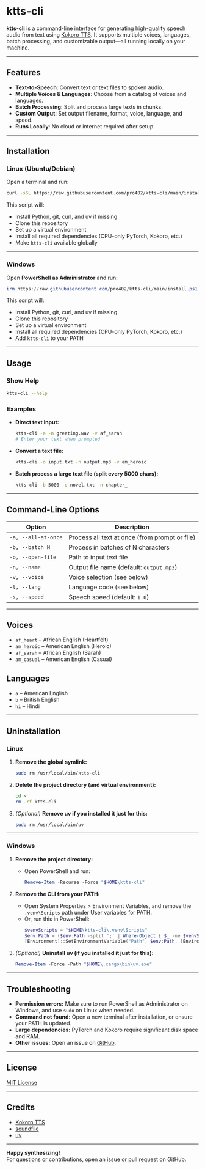 # ktts-cli

**ktts-cli** is a command-line interface for generating high-quality speech audio from text using [Kokoro TTS](https://github.com/hexgrad/kokoro). It supports multiple voices, languages, batch processing, and customizable output—all running locally on your machine.

---

## Features

- **Text-to-Speech**: Convert text or text files to spoken audio.
- **Multiple Voices & Languages**: Choose from a catalog of voices and languages.
- **Batch Processing**: Split and process large texts in chunks.
- **Custom Output**: Set output filename, format, voice, language, and speed.
- **Runs Locally**: No cloud or internet required after setup.

---

## Installation

### **Linux (Ubuntu/Debian)**

Open a terminal and run:

```bash
curl -sSL https://raw.githubusercontent.com/pro402/ktts-cli/main/install.sh | bash
```

This script will:
- Install Python, git, curl, and uv if missing
- Clone this repository
- Set up a virtual environment
- Install all required dependencies (CPU-only PyTorch, Kokoro, etc.)
- Make `ktts-cli` available globally

---

### **Windows**

Open **PowerShell as Administrator** and run:

```powershell
irm https://raw.githubusercontent.com/pro402/ktts-cli/main/install.ps1 | iex
```

This script will:
- Install Python, git, curl, and uv if missing
- Clone this repository
- Set up a virtual environment
- Install all required dependencies (CPU-only PyTorch, Kokoro, etc.)
- Add `ktts-cli` to your PATH

---

## Usage

### **Show Help**

```bash
ktts-cli --help
```

### **Examples**

- **Direct text input:**
  ```bash
  ktts-cli -a -n greeting.wav -v af_sarah
  # Enter your text when prompted
  ```

- **Convert a text file:**
  ```bash
  ktts-cli -o input.txt -n output.mp3 -v am_heroic
  ```

- **Batch process a large text file (split every 5000 chars):**
  ```bash
  ktts-cli -b 5000 -o novel.txt -n chapter_
  ```

---

## Command-Line Options

| Option                | Description                                                                                 |
|-----------------------|---------------------------------------------------------------------------------------------|
| `-a, --all-at-once`   | Process all text at once (from prompt or file)                                              |
| `-b, --batch N`       | Process in batches of N characters                                                          |
| `-o, --open-file`     | Path to input text file                                                                     |
| `-n, --name`          | Output file name (default: `output.mp3`)                                                    |
| `-v, --voice`         | Voice selection (see below)                                                                 |
| `-l, --lang`          | Language code (see below)                                                                   |
| `-s, --speed`         | Speech speed (default: `1.0`)                                                               |

---

## Voices

- `af_heart`   – African English (Heartfelt)
- `am_heroic`  – American English (Heroic)
- `af_sarah`   – African English (Sarah)
- `am_casual`  – American English (Casual)

## Languages

- `a` – American English
- `b` – British English
- `hi` – Hindi

---

## Uninstallation

### **Linux**

1. **Remove the global symlink:**
   ```bash
   sudo rm /usr/local/bin/ktts-cli
   ```

2. **Delete the project directory (and virtual environment):**
   ```bash
   cd ~
   rm -rf ktts-cli
   ```

3. *(Optional)* **Remove uv if you installed it just for this:**
   ```bash
   sudo rm /usr/local/bin/uv
   ```

---

### **Windows**

1. **Remove the project directory:**
   - Open PowerShell and run:
     ```powershell
     Remove-Item -Recurse -Force "$HOME\ktts-cli"
     ```

2. **Remove the CLI from your PATH:**
   - Open System Properties > Environment Variables, and remove the `.venv\Scripts` path under User variables for PATH.
   - Or, run this in PowerShell:
     ```powershell
     $venvScripts = "$HOME\ktts-cli\.venv\Scripts"
     $env:Path = ($env:Path -split ';' | Where-Object { $_ -ne $venvScripts }) -join ';'
     [Environment]::SetEnvironmentVariable("Path", $env:Path, [EnvironmentVariableTarget]::User)
     ```

3. *(Optional)* **Uninstall uv (if you installed it just for this):**
   ```powershell
   Remove-Item -Force -Path "$HOME\.cargo\bin\uv.exe"
   ```

---

## Troubleshooting

- **Permission errors:** Make sure to run PowerShell as Administrator on Windows, and use `sudo` on Linux when needed.
- **Command not found:** Open a new terminal after installation, or ensure your PATH is updated.
- **Large dependencies:** PyTorch and Kokoro require significant disk space and RAM.
- **Other issues:** Open an issue on [GitHub](https://github.com/pro402/ktts-cli/issues).

---

## License

[MIT License](LICENSE)

---

## Credits

- [Kokoro TTS](https://github.com/hexgrad/kokoro)
- [soundfile](https://pysoundfile.readthedocs.io/)
- [uv](https://github.com/astral-sh/uv)

---

**Happy synthesizing!**  
For questions or contributions, open an issue or pull request on GitHub.